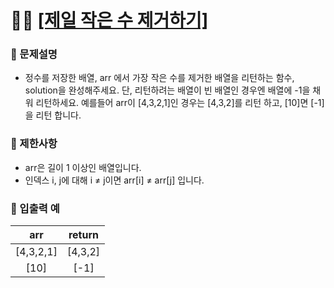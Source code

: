# ✍🏻 <a href = "https://programmers.co.kr/learn/courses/30/lessons/12935" target=_blank >[제일 작은 수 제거하기]</a>

### 📖 문제설명

- 정수를 저장한 배열, arr 에서 가장 작은 수를 제거한 배열을 리턴하는 함수, solution을 완성해주세요. 단, 리턴하려는 배열이 빈 배열인 경우엔 배열에 -1을 채워 리턴하세요. 예를들어 arr이 [4,3,2,1]인 경우는 [4,3,2]를 리턴 하고, [10]면 [-1]을 리턴 합니다.

### 📖 제한사항

- arr은 길이 1 이상인 배열입니다.
- 인덱스 i, j에 대해 i ≠ j이면 arr[i] ≠ arr[j] 입니다.

### 📖 입출력 예

|    arr    | return  |
| :-------: | :-----: |
| [4,3,2,1] | [4,3,2] |
|   [10]    |  [-1]   |
